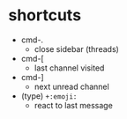 # shortcuts
* cmd-.
  * close sidebar (threads)
* cmd-[
  * last channel visited
* cmd-]
  * next unread channel
* (type) `+:emoji:`
  * react to last message
